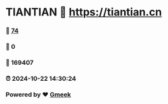 # TIANTIAN :link: https://tiantian.cn 
### :page_facing_up: [74](https://tiantian.cn/tag.html) 
### :speech_balloon: 0 
### :hibiscus: 169407 
### :alarm_clock: 2024-10-22 14:30:24 
### Powered by :heart: [Gmeek](https://github.com/Meekdai/Gmeek)
